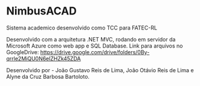 # NimbusACAD
Sistema academico desenvolvido como TCC para FATEC-RL

Desenvolvido com a arquitetura .NET MVC, rodando em servidor da Microsoft Azure como web app e SQL Database. Link para arquivos no GoogleDrive: https://drive.google.com/drive/folders/0By-qrrle2MiQU0N6elZHZk45ZDA

Desenvolvido por - João Gustavo Reis de Lima, João Otávio Reis de Lima e Alyne da Cruz Barbosa Bartoloto.
